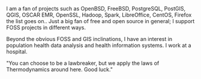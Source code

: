 I am a fan of projects such as OpenBSD, FreeBSD, PostgreSQL, PostGIS, QGIS, OSCAR EMR, OpenSSL, Hadoop, Spark, LibreOffice, CentOS, Firefox the list goes on.. Just a big fan of free and open source in general; I support FOSS projects in different ways.

Beyond the obvious FOSS and GIS inclinations, I have an interest in population health data analysis and health information systems.  I work at a hospital.

"You can choose to be a lawbreaker, but we apply the laws of Thermodynamics around here.  Good luck." 
